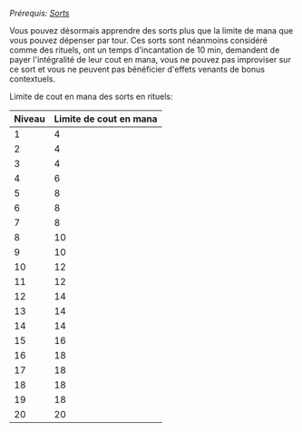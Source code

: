 *Prérequis: [Sorts](../../1.%20Talent%20de%20base/Sorts.md)*

Vous pouvez désormais apprendre des sorts plus que la limite de mana que vous pouvez dépenser par tour.
Ces sorts sont néanmoins considéré comme des rituels, ont un temps d'incantation de 10 min, demandent de payer l'intégralité de leur cout en mana, vous ne pouvez pas improviser sur ce sort et vous ne peuvent pas bénéficier d'effets venants de bonus contextuels.

Limite de cout en mana des sorts en rituels:

| Niveau  | Limite de cout en mana  |
|---|---|
|1|4|
|2|4|
|3|4|
|4|6|
|5|8|
|6|8|
|7|8|
|8|10|
|9|10|
|10|12|
|11|12|
|12|14|
|13|14|
|14|14|
|15|16|
|16|18|
|17|18|
|18|18|
|19|18|
|20|20|